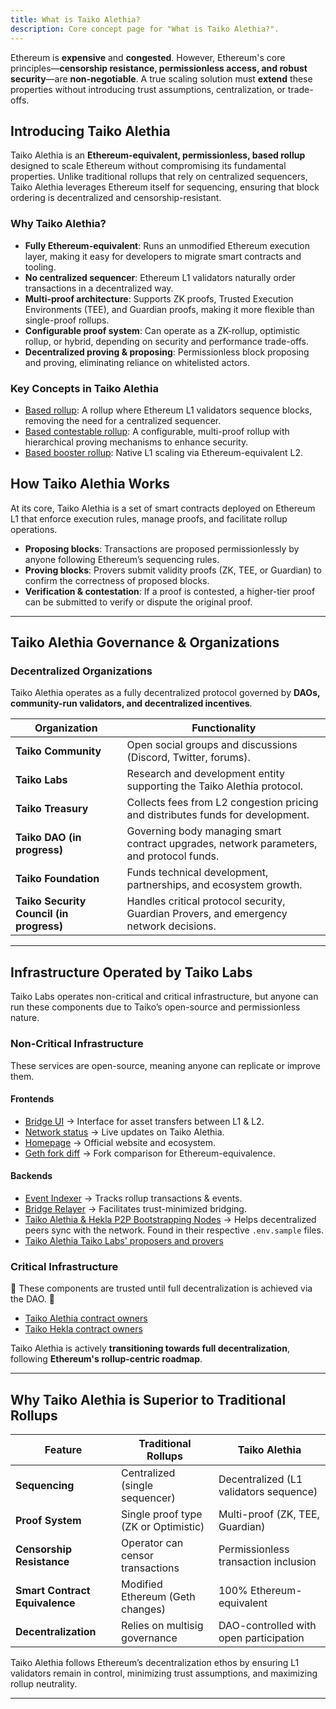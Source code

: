 ```yaml
---
title: What is Taiko Alethia?
description: Core concept page for "What is Taiko Alethia?".
---
```


Ethereum is **expensive** and **congested**. However, Ethereum's core principles—**censorship resistance, permissionless access, and robust security**—are **non-negotiable**. A true scaling solution must **extend** these properties without introducing trust assumptions, centralization, or trade-offs.

## Introducing Taiko Alethia

Taiko Alethia is an **Ethereum-equivalent, permissionless, based rollup** designed to scale Ethereum without compromising its fundamental properties. Unlike traditional rollups that rely on centralized sequencers, Taiko Alethia leverages Ethereum itself for sequencing, ensuring that block ordering is decentralized and censorship-resistant.

### Why Taiko Alethia?

- **Fully Ethereum-equivalent**: Runs an unmodified Ethereum execution layer, making it easy for developers to migrate smart contracts and tooling.
- **No centralized sequencer**: Ethereum L1 validators naturally order transactions in a decentralized way.
- **Multi-proof architecture**: Supports ZK proofs, Trusted Execution Environments (TEE), and Guardian proofs, making it more flexible than single-proof rollups.
- **Configurable proof system**: Can operate as a ZK-rollup, optimistic rollup, or hybrid, depending on security and performance trade-offs.
- **Decentralized proving & proposing**: Permissionless block proposing and proving, eliminating reliance on whitelisted actors.

### Key Concepts in Taiko Alethia

- [Based rollup](/taiko-alethia-protocol/protocol-design/based-rollups): A rollup where Ethereum L1 validators sequence blocks, removing the need for a centralized sequencer.
- [Based contestable rollup](/taiko-alethia-protocol/protocol-design/contestable-rollup): A configurable, multi-proof rollup with hierarchical proving mechanisms to enhance security.
- [Based booster rollup](/taiko-gwyneth-protocol/booster-rollups): Native L1 scaling via Ethereum-equivalent L2.

## How Taiko Alethia Works

At its core, Taiko Alethia is a set of smart contracts deployed on Ethereum L1 that enforce execution rules, manage proofs, and facilitate rollup operations.

- **Proposing blocks**: Transactions are proposed permissionlessly by anyone following Ethereum’s sequencing rules.
- **Proving blocks**: Provers submit validity proofs (ZK, TEE, or Guardian) to confirm the correctness of proposed blocks.
- **Verification & contestation**: If a proof is contested, a higher-tier proof can be submitted to verify or dispute the original proof.

---

## Taiko Alethia Governance & Organizations

### Decentralized Organizations

Taiko Alethia operates as a fully decentralized protocol governed by **DAOs, community-run validators, and decentralized incentives**.

| Organization                             | Functionality                                                                            |
| ---------------------------------------- | ---------------------------------------------------------------------------------------- |
| **Taiko Community**                      | Open social groups and discussions (Discord, Twitter, forums).                           |
| **Taiko Labs**                           | Research and development entity supporting the Taiko Alethia protocol.                   |
| **Taiko Treasury**                       | Collects fees from L2 congestion pricing and distributes funds for development.          |
| **Taiko DAO (in progress)**              | Governing body managing smart contract upgrades, network parameters, and protocol funds. |
| **Taiko Foundation**                     | Funds technical development, partnerships, and ecosystem growth.                         |
| **Taiko Security Council (in progress)** | Handles critical protocol security, Guardian Provers, and emergency network decisions.   |

---

## Infrastructure Operated by Taiko Labs

Taiko Labs operates non-critical and critical infrastructure, but anyone can run these components due to Taiko’s open-source and permissionless nature.

### Non-Critical Infrastructure

These services are open-source, meaning anyone can replicate or improve them.

#### Frontends

- [Bridge UI](https://bridge.taiko.xyz) → Interface for asset transfers between L1 & L2.
- [Network status](https://status.taiko.xyz) → Live updates on Taiko Alethia.
- [Homepage](https://taiko.xyz) → Official website and ecosystem.
- [Geth fork diff](https://geth.taiko.xyz) → Fork comparison for Ethereum-equivalence.

#### Backends

- [Event Indexer](/api-reference/event-indexer) → Tracks rollup transactions & events.
- [Bridge Relayer](/api-reference/bridge-relayer) → Facilitates trust-minimized bridging.
- [Taiko Alethia & Hekla P2P Bootstrapping Nodes](https://github.com/taikoxyz/simple-taiko-node/tree/v1.9.1) → Helps decentralized peers sync with the network. Found in their respective `.env.sample` files.
- [Taiko Alethia Taiko Labs' proposers and provers](/network-reference/alethia-addresses)

### Critical Infrastructure

🚨 These components are trusted until full decentralization is achieved via the DAO. 🚨

- [Taiko Alethia contract owners](/network-reference/alethia-addresses#contract-owners)
- [Taiko Hekla contract owners](/network-reference/hekla-addresses#contract-owners)

Taiko Alethia is actively **transitioning towards full decentralization**, following **Ethereum's rollup-centric roadmap**.

---

## Why Taiko Alethia is Superior to Traditional Rollups

| Feature                        | Traditional Rollups                  | Taiko Alethia                          |
| ------------------------------ | ------------------------------------ | -------------------------------------- |
| **Sequencing**                 | Centralized (single sequencer)       | Decentralized (L1 validators sequence) |
| **Proof System**               | Single proof type (ZK or Optimistic) | Multi-proof (ZK, TEE, Guardian)        |
| **Censorship Resistance**      | Operator can censor transactions     | Permissionless transaction inclusion   |
| **Smart Contract Equivalence** | Modified Ethereum (Geth changes)     | 100% Ethereum-equivalent               |
| **Decentralization**           | Relies on multisig governance        | DAO-controlled with open participation |

Taiko Alethia follows Ethereum’s decentralization ethos by ensuring L1 validators remain in control, minimizing trust assumptions, and maximizing rollup neutrality.

---
